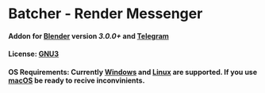 # **Batcher - Render Messenger**
#### __Addon__ for [__Blender__](https://www.blender.org/) version *3.0.0+* and [__Telegram__](https://telegram.org/)
#### __License__: [__GNU3__](https://www.gnu.org/licenses/gpl-3.0.html)
#### __OS Requirements:__ Currently [__Windows__](https://support.microsoft.com/ru-ru/windows) and [__Linux__](https://www.linux.com/) are supported. If you use [__macOS__](https://support.apple.com/macos) be ready to recive inconvinients.

 